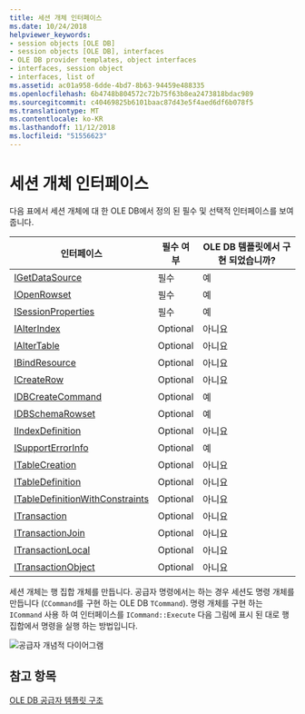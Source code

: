 ```yaml
---
title: 세션 개체 인터페이스
ms.date: 10/24/2018
helpviewer_keywords:
- session objects [OLE DB]
- session objects [OLE DB], interfaces
- OLE DB provider templates, object interfaces
- interfaces, session object
- interfaces, list of
ms.assetid: ac01a958-6dde-4bd7-8b63-94459e488335
ms.openlocfilehash: 6b4748b804572c72b75f63b8ea2473818bdac989
ms.sourcegitcommit: c40469825b6101baac87d43e5f4aed6df6b078f5
ms.translationtype: MT
ms.contentlocale: ko-KR
ms.lasthandoff: 11/12/2018
ms.locfileid: "51556623"
---
```

# <a name="session-object-interfaces"></a>세션 개체 인터페이스

다음 표에서 세션 개체에 대 한 OLE DB에서 정의 된 필수 및 선택적 인터페이스를 보여 줍니다.

|인터페이스|필수 여부|OLE DB 템플릿에서 구현 되었습니까?|
|---------------|---------------|--------------------------------------|
|[IGetDataSource](https://docs.microsoft.com/previous-versions/windows/desktop/ms709721(v=vs.85))|필수|예|
|[IOpenRowset](https://docs.microsoft.com/previous-versions/windows/desktop/ms716946(v=vs.85))|필수|예|
|[ISessionProperties](https://docs.microsoft.com/previous-versions/windows/desktop/ms713721(v=vs.85))|필수|예|
|[IAlterIndex](https://docs.microsoft.com/previous-versions/windows/desktop/ms714943(v=vs.85))|Optional|아니요|
|[IAlterTable](https://docs.microsoft.com/previous-versions/windows/desktop/ms719764(v=vs.85))|Optional|아니요|
|[IBindResource](https://docs.microsoft.com/previous-versions/windows/desktop/ms714936(v=vs.85))|Optional|아니요|
|[ICreateRow](https://docs.microsoft.com/previous-versions/windows/desktop/ms716832(v=vs.85))|Optional|아니요|
|[IDBCreateCommand](https://docs.microsoft.com/previous-versions/windows/desktop/ms711625(v=vs.85))|Optional|예|
|[IDBSchemaRowset](https://docs.microsoft.com/previous-versions/windows/desktop/ms713686(v=vs.85))|Optional|예|
|[IIndexDefinition](https://docs.microsoft.com/previous-versions/windows/desktop/ms711593(v=vs.85))|Optional|아니요|
|[ISupportErrorInfo](https://docs.microsoft.com/previous-versions/windows/desktop/ms715816(v=vs.85))|Optional|예|
|[ITableCreation](https://docs.microsoft.com/previous-versions/windows/desktop/ms713639(v=vs.85))|Optional|아니요|
|[ITableDefinition](https://docs.microsoft.com/previous-versions/windows/desktop/ms714277(v=vs.85))|Optional|아니요|
|[ITableDefinitionWithConstraints](https://docs.microsoft.com/previous-versions/windows/desktop/ms720947(v=vs.85))|Optional|아니요|
|[ITransaction](https://docs.microsoft.com/previous-versions/windows/desktop/ms723053(v=vs.85))|Optional|아니요|
|[ITransactionJoin](https://docs.microsoft.com/previous-versions/windows/desktop/ms718071(v=vs.85))|Optional|아니요|
|[ITransactionLocal](https://docs.microsoft.com/previous-versions/windows/desktop/ms714893(v=vs.85))|Optional|아니요|
|[ITransactionObject](https://docs.microsoft.com/previous-versions/windows/desktop/ms713659(v=vs.85))|Optional|아니요|

세션 개체는 행 집합 개체를 만듭니다. 공급자 명령에서는 하는 경우 세션도 명령 개체를 만듭니다 (`CCommand`를 구현 하는 OLE DB `TCommand`). 명령 개체를 구현 하는 `ICommand` 사용 하 여 인터페이스를 `ICommand::Execute` 다음 그림에 표시 된 대로 행 집합에서 명령을 실행 하는 방법입니다.

![공급자 개념적 다이어그램](../../data/oledb/media/vc4u551.gif "vc4u551")

## <a name="see-also"></a>참고 항목

[OLE DB 공급자 템플릿 구조](../../data/oledb/ole-db-provider-template-architecture.md)<br/>
